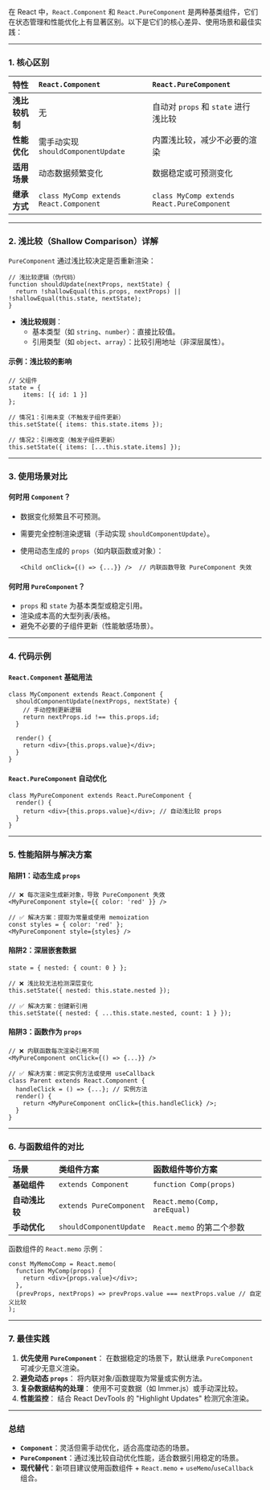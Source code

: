在 React 中，`React.Component` 和 `React.PureComponent` 是两种基类组件，它们在状态管理和性能优化上有显著区别。以下是它们的核心差异、使用场景和最佳实践：

------

### **1. 核心区别**

| **特性**       | `React.Component`                      | `React.PureComponent`                      |
| :------------- | :------------------------------------- | :----------------------------------------- |
| **浅比较机制** | 无                                     | 自动对 `props` 和 `state` 进行浅比较       |
| **性能优化**   | 需手动实现 `shouldComponentUpdate`     | 内置浅比较，减少不必要的渲染               |
| **适用场景**   | 动态数据频繁变化                       | 数据稳定或可预测变化                       |
| **继承方式**   | `class MyComp extends React.Component` | `class MyComp extends React.PureComponent` |

------

### **2. 浅比较（Shallow Comparison）详解**

`PureComponent` 通过浅比较决定是否重新渲染：

```
// 浅比较逻辑（伪代码）
function shouldUpdate(nextProps, nextState) {
  return !shallowEqual(this.props, nextProps) || !shallowEqual(this.state, nextState);
}
```

- **浅比较规则**：
  - 基本类型（如 `string`、`number`）：直接比较值。
  - 引用类型（如 `object`、`array`）：比较引用地址（非深层属性）。

#### **示例：浅比较的影响**

```
// 父组件
state = { 
	items: [{ id: 1 }] 
};

// 情况1：引用未变（不触发子组件更新）
this.setState({ items: this.state.items });

// 情况2：引用改变（触发子组件更新）
this.setState({ items: [...this.state.items] });
```

------

### **3. 使用场景对比**

#### **何时用 `Component`？**

- 数据变化频繁且不可预测。

- 需要完全控制渲染逻辑（手动实现 `shouldComponentUpdate`）。

- 使用动态生成的 `props`（如内联函数或对象）：

  ```
  <Child onClick={() => {...}} />  // 内联函数导致 PureComponent 失效
  ```

#### **何时用 `PureComponent`？**

- `props` 和 `state` 为基本类型或稳定引用。
- 渲染成本高的大型列表/表格。
- 避免不必要的子组件更新（性能敏感场景）。

------

### **4. 代码示例**

#### **`React.Component` 基础用法**

```
class MyComponent extends React.Component {
  shouldComponentUpdate(nextProps, nextState) {
    // 手动控制更新逻辑
    return nextProps.id !== this.props.id;
  }

  render() {
    return <div>{this.props.value}</div>;
  }
}
```

#### **`React.PureComponent` 自动优化**

```
class MyPureComponent extends React.PureComponent {
  render() {
    return <div>{this.props.value}</div>; // 自动浅比较 props
  }
}
```

------

### **5. 性能陷阱与解决方案**

#### **陷阱1：动态生成 `props`**

```
// ❌ 每次渲染生成新对象，导致 PureComponent 失效
<MyPureComponent style={{ color: 'red' }} />

// ✅ 解决方案：提取为常量或使用 memoization
const styles = { color: 'red' };
<MyPureComponent style={styles} />
```

#### **陷阱2：深层嵌套数据**

```
state = { nested: { count: 0 } };

// ❌ 浅比较无法检测深层变化
this.setState({ nested: this.state.nested });

// ✅ 解决方案：创建新引用
this.setState({ nested: { ...this.state.nested, count: 1 } });
```

#### **陷阱3：函数作为 `props`**

```
// ❌ 内联函数每次渲染引用不同
<MyPureComponent onClick={() => {...}} />

// ✅ 解决方案：绑定实例方法或使用 useCallback
class Parent extends React.Component {
  handleClick = () => {...}; // 实例方法
  render() {
    return <MyPureComponent onClick={this.handleClick} />;
  }
}
```

------

### **6. 与函数组件的对比**

| **场景**       | 类组件方案              | 函数组件等价方案             |
| :------------- | :---------------------- | :--------------------------- |
| **基础组件**   | `extends Component`     | `function Comp(props)`       |
| **自动浅比较** | `extends PureComponent` | `React.memo(Comp, areEqual)` |
| **手动优化**   | `shouldComponentUpdate` | `React.memo` 的第二个参数    |

函数组件的 `React.memo` 示例：

```
const MyMemoComp = React.memo(
  function MyComp(props) {
    return <div>{props.value}</div>;
  },
  (prevProps, nextProps) => prevProps.value === nextProps.value // 自定义比较
);
```

------

### **7. 最佳实践**

1. **优先使用 `PureComponent`**：
   在数据稳定的场景下，默认继承 `PureComponent` 可减少无意义渲染。
2. **避免动态 `props`**：
   将内联对象/函数提取为常量或实例方法。
3. **复杂数据结构的处理**：
   使用不可变数据（如 Immer.js）或手动深比较。
4. **性能监控**：
   结合 React DevTools 的 "Highlight Updates" 检测冗余渲染。

------

### **总结**

- **`Component`**：灵活但需手动优化，适合高度动态的场景。
- **`PureComponent`**：通过浅比较自动优化性能，适合数据引用稳定的场景。
- **现代替代**：新项目建议使用函数组件 + `React.memo` + `useMemo`/`useCallback` 组合。
